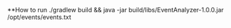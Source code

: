 
**How to run
./gradlew build && java -jar build/libs/EventAnalyzer-1.0.0.jar /opt/events/events.txt